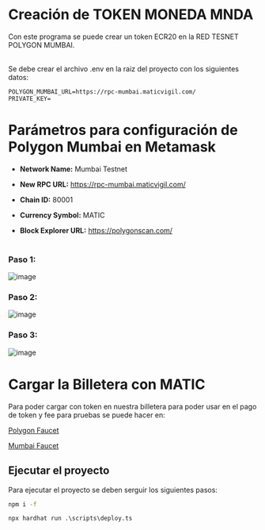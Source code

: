 # Creación de TOKEN MONEDA MNDA

Con este programa se puede crear un token ECR20 en la RED TESNET POLYGON MUMBAI.<br><br>

Se debe crear el archivo .env en la raiz del proyecto con los siguientes datos:<br>

```.env
POLYGON_MUMBAI_URL=https://rpc-mumbai.maticvigil.com/
PRIVATE_KEY=
```

# Parámetros para configuración de Polygon Mumbai en Metamask

- **Network Name:** Mumbai Testnet
    
- **New RPC URL:** https://rpc-mumbai.maticvigil.com/
- **Chain ID:** 80001
- **Currency Symbol:** MATIC
- **Block Explorer URL:** https://polygonscan.com/
<br><br>
### Paso 1:
![image](https://github.com/ejaraU/Token_MNDA/assets/143906202/3dce7297-3785-458c-958c-cb39b567ceb1)
### Paso 2:
![image](https://github.com/ejaraU/Token_MNDA/assets/143906202/8662b48e-c65c-49f7-b7a4-9720eb87745e)
### Paso 3:
![image](https://github.com/ejaraU/Token_MNDA/assets/143906202/e849f2ef-2e2d-49f9-8202-1a41b54ea35b)

# Cargar la Billetera con MATIC

Para poder cargar con token en nuestra billetera para poder usar en el pago de token y fee para pruebas se puede hacer en: <br>

[Polygon Faucet](https://faucet.polygon.technology/)

[Mumbai Faucet](https://mumbaifaucet.com/)

## Ejecutar el proyecto

Para ejecutar el proyecto se deben serguir los siguientes pasos:<br>
```bash
npm i -f
```
```
npx hardhat run .\scripts\deploy.ts
```

